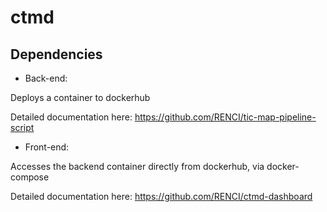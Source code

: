 # ctmd

## Dependencies

* Back-end:

Deploys a container to dockerhub

Detailed documentation here: https://github.com/RENCI/tic-map-pipeline-script

* Front-end:

Accesses the backend container directly from dockerhub, via docker-compose

Detailed documentation here: https://github.com/RENCI/ctmd-dashboard

